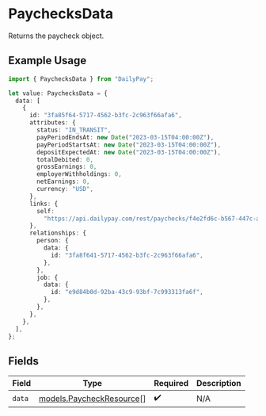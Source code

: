# PaychecksData

Returns the paycheck object.

## Example Usage

```typescript
import { PaychecksData } from "DailyPay";

let value: PaychecksData = {
  data: [
    {
      id: "3fa85f64-5717-4562-b3fc-2c963f66afa6",
      attributes: {
        status: "IN_TRANSIT",
        payPeriodEndsAt: new Date("2023-03-15T04:00:00Z"),
        payPeriodStartsAt: new Date("2023-03-15T04:00:00Z"),
        depositExpectedAt: new Date("2023-03-15T04:00:00Z"),
        totalDebited: 0,
        grossEarnings: 0,
        employerWithholdings: 0,
        netEarnings: 0,
        currency: "USD",
      },
      links: {
        self:
          "https://api.dailypay.com/rest/paychecks/f4e2fd6c-b567-447c-a003-b7315b8d22d2",
      },
      relationships: {
        person: {
          data: {
            id: "3fa8f641-5717-4562-b3fc-2c963f66afa6",
          },
        },
        job: {
          data: {
            id: "e9d84b0d-92ba-43c9-93bf-7c993313fa6f",
          },
        },
      },
    },
  ],
};
```

## Fields

| Field                                                      | Type                                                       | Required                                                   | Description                                                |
| ---------------------------------------------------------- | ---------------------------------------------------------- | ---------------------------------------------------------- | ---------------------------------------------------------- |
| `data`                                                     | [models.PaycheckResource](../models/paycheckresource.md)[] | :heavy_check_mark:                                         | N/A                                                        |